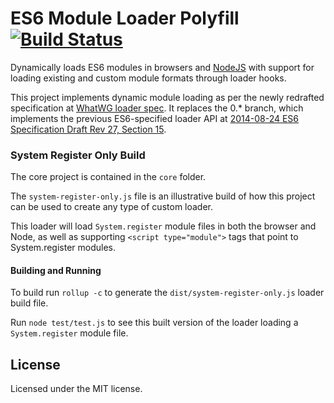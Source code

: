 # ES6 Module Loader Polyfill [![Build Status][travis-image]][travis-url]

Dynamically loads ES6 modules in browsers and [NodeJS](#nodejs-use) with support for loading existing and custom module formats through loader hooks.

This project implements dynamic module loading as per the newly redrafted specification at [WhatWG loader spec](https://github.com/whatwg/loader). It replaces the 0.* branch, which implements the previous ES6-specified loader API at [2014-08-24 ES6 Specification Draft Rev 27, Section 15](http://wiki.ecmascript.org/doku.php?id=harmony:specification_drafts#august_24_2014_draft_rev_27).

### System Register Only Build

The core project is contained in the `core` folder.

The `system-register-only.js` file is an illustrative build of how this project can be used to create any type of custom loader.

This loader will load `System.register` module files in both the browser and Node, as well as supporting `<script type="module">` tags that point to System.register modules.


#### Building and Running

To build run `rollup -c` to generate the `dist/system-register-only.js` loader build file.

Run `node test/test.js` to see this built version of the loader loading a `System.register` module file.

## License
Licensed under the MIT license.

[travis-url]: https://travis-ci.org/ModuleLoader/es6-module-loader
[travis-image]: https://travis-ci.org/ModuleLoader/es6-module-loader.svg?branch=master

